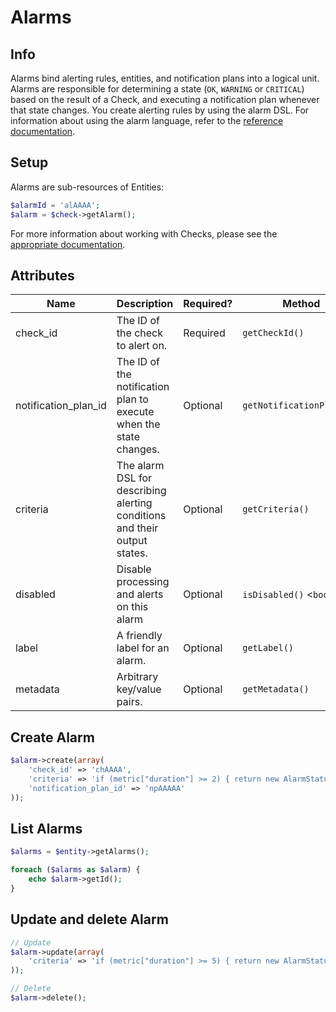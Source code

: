 # Alarms

## Info

Alarms bind alerting rules, entities, and notification plans into a logical unit. Alarms are responsible for determining a state (```OK```, ```WARNING``` or ```CRITICAL```) based on the result of a Check, and executing a notification plan whenever that state changes. You create alerting rules by using the alarm DSL. For information about using the alarm language, refer to the [reference documentation](http://docs.rackspace.com/cm/api/v1.0/cm-devguide/content/alerts-language.html).

## Setup

Alarms are sub-resources of Entities:

```php
$alarmId = 'alAAAA';
$alarm = $check->getAlarm();
```

For more information about working with Checks, please see the [appropriate documentation](Checks.md).

## Attributes

Name|Description|Required?|Method
---|---|---|---
check_id|The ID of the check to alert on.|Required|`getCheckId()`
notification_plan_id|The ID of the notification plan to execute when the state changes.|Optional|`getNotificationPlanId()`
criteria|The alarm DSL for describing alerting conditions and their output states.|Optional|`getCriteria()`
disabled|Disable processing and alerts on this alarm|Optional|`isDisabled()` <`bool`>
label|A friendly label for an alarm.|Optional|`getLabel()`
metadata|Arbitrary key/value pairs.|Optional|`getMetadata()`

## Create Alarm
```php
$alarm->create(array(
	'check_id' => 'chAAAA',
	'criteria' => 'if (metric["duration"] >= 2) { return new AlarmStatus(OK); } return new AlarmStatus(CRITICAL);',
	'notification_plan_id' => 'npAAAAA'
));
```

## List Alarms
```php
$alarms = $entity->getAlarms();

foreach ($alarms as $alarm) {
	echo $alarm->getId();
}
```

## Update and delete Alarm
```php
// Update
$alarm->update(array(
	'criteria' => 'if (metric["duration"] >= 5) { return new AlarmStatus(OK); } return new AlarmStatus(CRITICAL);'
));

// Delete
$alarm->delete();
```